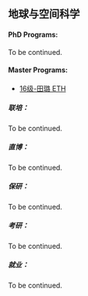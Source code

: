 ## 地球与空间科学

#### PhD Programs:

To be continued.

#### Master Programs:

- [16级-田璐 ETH](grad-application/earth-and-space-science/[CH]-16-tianlu.md)

##### 联培：

To be continued.

##### 直博：

To be continued.

##### 保研：

To be continued.

##### 考研：

To be continued.

##### 就业：

To be continued.
